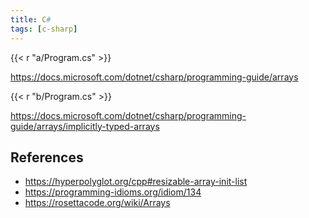 ```yaml
---
title: C#
tags: [c-sharp]
---
```


{{< r "a/Program.cs" >}}

<https://docs.microsoft.com/dotnet/csharp/programming-guide/arrays>

{{< r "b/Program.cs" >}}

<https://docs.microsoft.com/dotnet/csharp/programming-guide/arrays/implicitly-typed-arrays>

## References

- <https://hyperpolyglot.org/cpp#resizable-array-init-list>
- <https://programming-idioms.org/idiom/134>
- <https://rosettacode.org/wiki/Arrays>
